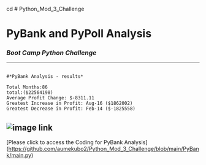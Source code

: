 cd # Python_Mod_3_Challenge

 # **PyBank and PyPoll Analysis**
### _Boot Camp Python Challenge_


-----


```PyBank Analysis - results

#*PyBank Analysis - results*

Total Months:86
total:($22564198)
Average Profit Change: $-8311.11
Greatest Increase in Profit: Aug-16 ($1862002)
Greatest Decrease in Profit: Feb-14 ($-1825558)
````
![image link](https://github.com/aumekubo2/Python_Mod_3_Challenge/blob/main/revenue-per-lead.png)
-----
[Please click to access the Coding for PyBank Analysis] (https://github.com/aumekubo2/Python_Mod_3_Challenge/blob/main/PyBank/main.py)

